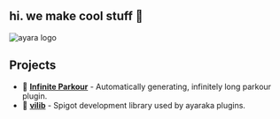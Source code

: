 ## hi. we make cool stuff 🚀

![ayara logo](https://github.com/ayaradev/.github/blob/master/images/ayara_dark_purple.png)

## Projects
- 🧭 **[Infinite Parkour](https://github.com/ayaraka/IP)** - Automatically generating, infinitely long parkour plugin.
- 📔 **[vilib](https://github.com/ayaraka/vilib)** - Spigot development library used by ayaraka plugins.
